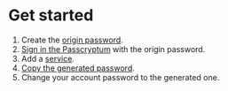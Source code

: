 # Get started

1. Create the [origin password](glossary.md#origin-password).
1. [Sign in the Passcryptum](../how-tos/general.md#web-application) with the origin password.
1. Add a [service](glossary.md#service).
1. [Copy the generated password](../how-tos/password.md#copy-password).
1. Change your account password to the generated one.
